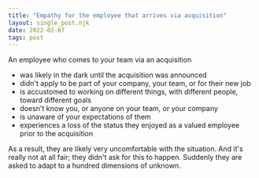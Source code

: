 ```yaml
---
title: "Empathy for the employee that arrives via acquisition"
layout: single_post.njk
date: 2022-02-07
tags: post
---
```


An employee who comes to your team via an acquisition
- was likely in the dark until the acquisition was announced
- didn't apply to be part of your company, your team, or for their new job
- is accustomed to working on different things, with different people, toward different goals
- doesn't know you, or anyone on your team, or your company
- is unaware of your expectations of them
- experiences a loss of the status they enjoyed as a valued employee prior to the acquisition

As a result, they are likely very uncomfortable with the situation. And it's really not at all fair; they didn't ask for this to happen. Suddenly they are asked to adapt to a hundred dimensions of unknown.
